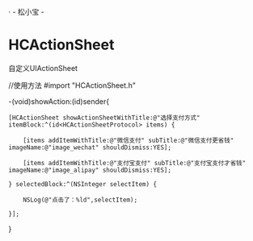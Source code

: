 · - 松小宝 -
# HCActionSheet
自定义UIActionSheet

//使用方法
#import "HCActionSheet.h"


-(void)showAction:(id)sender{

    [HCActionSheet showActionSheetWithTitle:@"选择支付方式" itemBlock:^(id<HCActionSheetProtocol> items) {
        
        [items addItemWithTitle:@"微信支付" subTitle:@"微信支付更省钱" imageName:@"image_wechat" shouldDismiss:YES];
        
        [items addItemWithTitle:@"支付宝支付" subTitle:@"支付宝支付才省钱" imageName:@"image_alipay" shouldDismiss:YES];
        
    } selectedBlock:^(NSInteger selectItem) {
    
        NSLog(@"点击了：%ld",selectItem);
        
    }];
    
}

    
    

